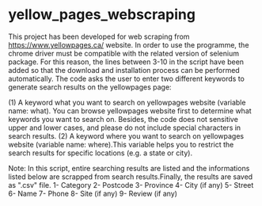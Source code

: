 # yellow_pages_webscraping
This project has been developed for web scraping from https://www.yellowpages.ca/ website. In order to use the programme, the chrome driver must be compatible with the related version of selenium package. For this reason, the lines between 3-10 in the script have been added so that the download and installation process can be performed automatically. The code asks the user to enter two different keywords to generate search results on the yellowpages page:

(1) A keyword what you want to search on yellowpages website (variable name: what).  You can browse yellowpages website first to determine what keywords you want to search on. Besides, the code does not sensitive upper and lower cases, and please do not include special characters in search results.
(2) A keyword where you want to search on yellowpages website (variable name: where).This variable helps you to restrict the search results for specific locations (e.g. a state or city). 

Note: In this script, entire searching results are listed and the informations listed below are scrapped from search results.Finally, the results are saved as ".csv" file. 
1- Category
2- Postcode
3- Province
4- City (if any)
5- Street
6- Name
7- Phone
8- Site (if any)
9- Review (if any)
